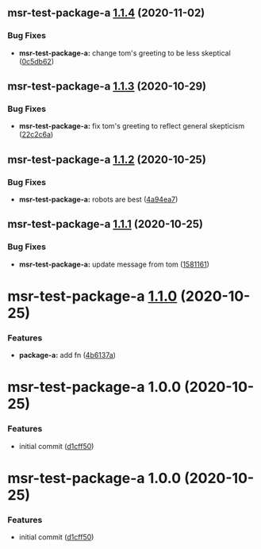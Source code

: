 ## msr-test-package-a [1.1.4](https://github.com/dbouwman/monorepo-semantic-release/compare/msr-test-package-a@1.1.3...msr-test-package-a@1.1.4) (2020-11-02)


### Bug Fixes

* **msr-test-package-a:** change tom's greeting to be less skeptical ([0c5db62](https://github.com/dbouwman/monorepo-semantic-release/commit/0c5db6284a4fe3f50abf113414b8a964985257f7))

## msr-test-package-a [1.1.3](https://github.com/dbouwman/monorepo-semantic-release/compare/msr-test-package-a@1.1.2...msr-test-package-a@1.1.3) (2020-10-29)


### Bug Fixes

* **msr-test-package-a:** fix tom's greeting to reflect general skepticism ([22c2c6a](https://github.com/dbouwman/monorepo-semantic-release/commit/22c2c6aad4db01632df7b50403562fa2f2078b54))

## msr-test-package-a [1.1.2](https://github.com/dbouwman/monorepo-semantic-release/compare/msr-test-package-a@1.1.1...msr-test-package-a@1.1.2) (2020-10-25)


### Bug Fixes

* **msr-test-package-a:** robots are best ([4a94ea7](https://github.com/dbouwman/monorepo-semantic-release/commit/4a94ea7acab4af348562be2ebbc8651ea5060309))

## msr-test-package-a [1.1.1](https://github.com/dbouwman/monorepo-semantic-release/compare/msr-test-package-a@1.1.0...msr-test-package-a@1.1.1) (2020-10-25)


### Bug Fixes

* **msr-test-package-a:** update message from tom ([1581161](https://github.com/dbouwman/monorepo-semantic-release/commit/1581161eabbf2828c5349496f17e4c4edfedd001))

# msr-test-package-a [1.1.0](https://github.com/dbouwman/monorepo-semantic-release/compare/msr-test-package-a@1.0.0...msr-test-package-a@1.1.0) (2020-10-25)


### Features

* **package-a:** add fn ([4b6137a](https://github.com/dbouwman/monorepo-semantic-release/commit/4b6137a3c1a38e6aaaf24168b44e472bb0995bbe))

# msr-test-package-a 1.0.0 (2020-10-25)


### Features

* initial commit ([d1cff50](https://github.com/dbouwman/monorepo-semantic-release/commit/d1cff501721d28dc12eb07870b76fd8800b969f0))

# msr-test-package-a 1.0.0 (2020-10-25)


### Features

* initial commit ([d1cff50](https://github.com/dbouwman/monorepo-semantic-release/commit/d1cff501721d28dc12eb07870b76fd8800b969f0))
